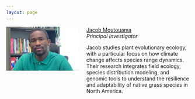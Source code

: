 ```yaml
---
layout: page
---
```

<div class="pure-u-1 copy" style="display: flex; align-items: flex-start;">
  <img src="/assets/Moutouama.jpg" alt="Headshot of Jacob Moutouama" style="width: 200px; margin-right: 20px;" />
  
  <div>
    <u>Jacob Moutouama</u><br>
    <em>Principal Investigator</em>
    <p>
      Jacob studies plant evolutionary ecology, with a particular focus on how climate change affects species range dynamics. Their research integrates field ecology, species distribution modeling, and genomic tools to understand the resilience and adaptability of native grass species in North America.
    </p>
  </div>
</div>










